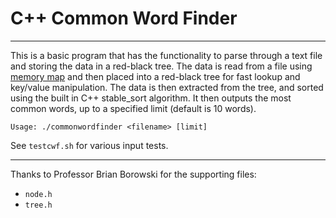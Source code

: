 # C++ Common Word Finder
---

This is a basic program that has the functionality to parse through a text file and storing the data in a red-black tree. The data is read from a file using [memory map](https://linux.die.net/man/3/mmap) and then placed into a red-black tree for fast lookup and key/value manipulation. The data is then extracted from the tree, and sorted using the built in C++ stable_sort algorithm. It then outputs the most common words, up to a specified limit (default is 10 words).

`Usage: ./commonwordfinder <filename> [limit]`

See `testcwf.sh` for various input tests.

---
Thanks to Professor Brian Borowski for the supporting files:
* `node.h`
* `tree.h`
